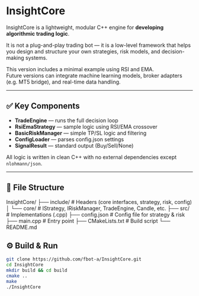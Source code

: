 # InsightCore

InsightCore is a lightweight, modular C++ engine for **developing algorithmic trading logic**.

It is not a plug-and-play trading bot — it is a low-level framework that helps you design and structure your own strategies, risk models, and decision-making systems.

This version includes a minimal example using RSI and EMA.  
Future versions can integrate machine learning models, broker adapters (e.g. MT5 bridge), and real-time data handling.

---

## ✅ Key Components

- **TradeEngine** — runs the full decision loop
- **RsiEmaStrategy** — sample logic using RSI/EMA crossover
- **BasicRiskManager** — simple TP/SL logic and filtering
- **ConfigLoader** — parses config.json settings
- **SignalResult** — standard output (Buy/Sell/None)

All logic is written in clean C++ with no external dependencies except `nlohmann/json`.

---

## 📁 File Structure

InsightCore/
├── include/ # Headers (core interfaces, strategy, risk, config)
│ └── core/ # IStrategy, IRiskManager, TradeEngine, Candle, etc.
├── src/ # Implementations (.cpp)
├── config.json # Config file for strategy & risk
├── main.cpp # Entry point
├── CMakeLists.txt # Build script
└── README.md

## ⚙️ Build & Run

```bash
git clone https://github.com/fbot-a/InsightCore.git
cd InsightCore
mkdir build && cd build
cmake ..
make
./InsightCore
